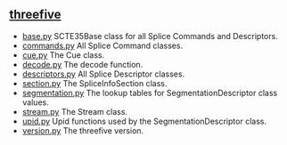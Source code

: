 ## [threefive](https://github.com/futzu/SCTE35-threefive/) 

* [base.py](https://github.com/futzu/SCTE35-threefive/blob/master/threefive/base.py)     SCTE35Base class for all Splice Commands and Descriptors. 
* [commands.py](https://github.com/futzu/SCTE35-threefive/blob/master/threefive/commands.py)     All Splice Command classes.
* [cue.py](https://github.com/futzu/SCTE35-threefive/blob/master/threefive/cue.py)    The Cue class.
* [decode.py](https://github.com/futzu/SCTE35-threefive/blob/master/threefive/decode.py)    The decode function.
* [descriptors.py](https://github.com/futzu/SCTE35-threefive/blob/master/threefive/descriptors.py)    All Splice Descriptor classes.
* [section.py](https://github.com/futzu/SCTE35-threefive/blob/master/threefive/section.py)   The SpliceInfoSection class.
* [segmentation.py](https://github.com/futzu/SCTE35-threefive/blob/master/threefive/segmentation.py) The lookup tables for SegmentationDescriptor class values.
* [stream.py](https://github.com/futzu/SCTE35-threefive/blob/master/threefive/stream.py) The Stream class.
* [upid.py](https://github.com/futzu/SCTE35-threefive/blob/master/threefive/upid.py) Upid functions used by the SegmentationDescriptor class.  
* [version.py](https://github.com/futzu/SCTE35-threefive/blob/master/threefive/version.py) The threefive version.

